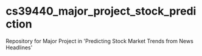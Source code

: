 # cs39440_major_project_stock_prediction
Repository for Major Project in 'Predicting Stock Market Trends from News Headlines'
